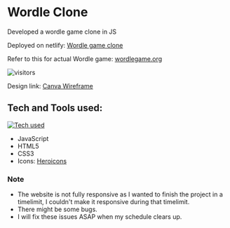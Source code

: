 # Wordle Clone
Developed a wordle game clone in JS

Deployed on netlify: [Wordle game clone](https://wordle-clone-js-2022.netlify.app/)

Refer to this for actual Wordle game: [wordlegame.org](https://wordlegame.org/)

![visitors](https://visitor-badge.glitch.me/badge?page_id=yogendrasai02.wordle-clone-js&left_color=green&right_color=red)

Design link: [Canva Wireframe](https://www.canva.com/design/DAE_MNu7IWA/rGGlTLete20MX_3vFW_lGw/view?utm_content=DAE_MNu7IWA&utm_campaign=designshare&utm_medium=link2&utm_source=sharebutton)

## Tech and Tools used:
[![Tech used](https://skillicons.dev/icons?i=js,html,css)](https://skillicons.dev)
- JavaScript
- HTML5
- CSS3
- Icons: [Heroicons](https://heroicons.com/)

### Note
- The website is not fully responsive as I wanted to finish the project in a timelimit, I couldn't make it responsive during that timelimit.
- There might be some bugs.
- I will fix these issues ASAP when my schedule clears up.
